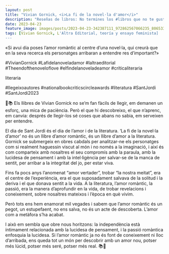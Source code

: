 ```yaml
---
layout: post
title: "Vivian Gornick, <i>La fi de la novel·la d'amor</i>"
description: "Reseñas de libros: No termines los #libros que no te gustan. I els #llibres que t'agraden llegeix-los tants cops com calgui."
date: 2023-04-23
feature_image: images/posts/2023-04-23-342387111_972862567066235_8065337641356780245_n_17975148257324623.heic
tags: [Vivian Gornick, L'Altra Editorial, teoría y ensayo feminista]
---
```


«Si avui dia poses l’amor romàntic al centre d’una novel·la, qui creurà que en la seva recerca els personatges arribaran a entendre res d’important?»
<!--more-->

#VivianGornick #Lafidelanoveladamor #laltraeditorial #Theendofthenoveloflove #elfindelanoveladeamor #críticaliteraria

literaria

 #llegeixoautores #nationalbookcriticscircleawards
#literatura #SantJordi #SantJordi2023



🌹📚 Els llibres de Vivian Gornick no se’m fan fàcils de llegir, em demanen un esforç, una mica de paciència. Però el que hi descobreixo, el que n’aprenc, em canvia: després de llegir-los sé coses que abans no sabia, em serveixen per entendre.

El dia de Sant Jordi és el dia de l’amor i de la literatura. ‘La fi de la novel·la d’amor’ no és un llibre d’amor romàntic, és un llibre d’amor a la literatura. Gornick se submergeix en obres cabdals per analitzar-ne els personatges com si realment haguessin viscut al món i no només a la imaginació, i així és com comparteix amb nosaltres el seu compromís amb la paraula, amb la lucidesa de pensament i amb la intel·ligència per salvar-se de la manca de sentit, per arribar a la integritat del jo, per estar viva.

Fins fa pocs anys l’anomenat “amor vertader”, trobar “la nostra meitat”, era el centre de l’experiència, era el que suposadament salvava de la solitud i la deriva i el que donava sentit a la vida. A la literatura, l’amor romàntic, la passió, era la manera d’aprofundir en la vida, de trobar revelacions i coneixement, sobre nosaltres mateixos i l’època en què vivim. 

Però tots ens hem enamorat mil vegades i sabem que l’amor romàntic és un pegot, un estupefaent, no ens salva, no és un acte de descoberta. L’amor com a metàfora s’ha acabat.

I això em sembla que obre nous horitzons: la independència està íntimament relacionada amb la lucidesa de pensament, i la passió romàntica enfosquia la lucidesa. Si l’amor romàntic ja no és font de coneixement ni lloc d’arribada, ens queda tot un món per descobrir amb un amor nou, potser més lúcid, potser més seré, potser més real. 📚🌹
